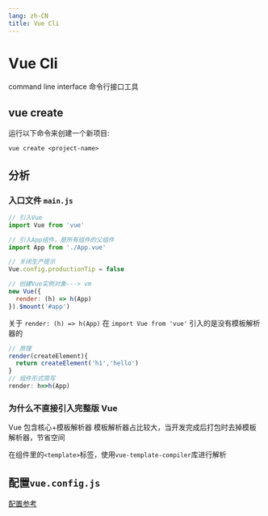 ```yaml
---
lang: zh-CN
title: Vue Cli
---
```


# Vue Cli

command line interface 命令行接口工具

## vue create

运行以下命令来创建一个新项目:

```shell
vue create <project-name>
```

## 分析

### 入口文件 `main.js`

```js
// 引入Vue
import Vue from 'vue'

// 引入App组件，是所有组件的父组件
import App from './App.vue'

// 关闭生产提示
Vue.config.productionTip = false

// 创建Vue实例对象---> vm
new Vue({
  render: (h) => h(App)
}).$mount('#app')
```

关于 `render: (h) => h(App)` 在 `import Vue from 'vue'` 引入的是没有模板解析器的

```js
// 原理
render(createElement){
  return createElement('h1','hello')
}
// 组件形式简写
render: h=>h(App)
```

### 为什么不直接引入完整版 Vue

Vue 包含核心+模板解析器 模板解析器占比较大，当开发完成后打包时去掉模板解析器，节省空间

在组件里的`<template>`标签，使用`vue-template-compiler`库进行解析

## 配置`vue.config.js`

[配置参考](https://cli.vuejs.org/zh/config/)
